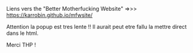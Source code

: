 Liens vers the "Better Motherfucking Website" =>>> https://karrobin.github.io/mfwsite/

Attention la popup est tres lente !!
Il aurait peut etre fallu la mettre direct dans le html.

Merci THP !